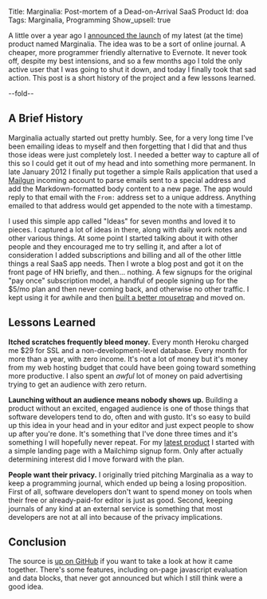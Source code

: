 Title: Marginalia: Post-mortem of a Dead-on-Arrival SaaS Product
Id: doa
Tags: Marginalia, Programming
Show_upsell: true

A little over a year ago I [announced the launch](/announcing-marginalia) of my latest (at the time) product named Marginalia. The idea was to be a sort of online journal. A cheaper, more programmer friendly alternative to Evernote. It never took off, despite my best intensions, and so a few months ago I told the only active user that I was going to shut it down, and today I finally took that sad action. This post is a short history of the project and a few lessons learned.

--fold--

## A Brief History

Marginalia actually started out pretty humbly. See, for a very long time I've been emailing ideas to myself and then forgetting that I did that and thus those ideas were just completely lost. I needed a better way to capture all of this so I could get it out of my head and into something more permanent. In late January 2012 I finally put together a simple Rails application that used a [Mailgun](http://www.mailgun.com) incoming account to parse emails sent to a special address and add the Markdown-formatted body content to a new page. The app would reply to that email with the `From:` address set to a unique address. Anything emailed to that address would get appended to the note with a timestamp.

I used this simple app called "Ideas" for seven months and loved it to pieces. I captured a lot of ideas in there, along with daily work notes and other various things. At some point I started talking about it with other people and they encouraged me to try selling it, and after a lot of consideration I added subscriptions and billing and all of the other little things a real SaaS app needs. Then I wrote a blog post and got it on the front page of HN briefly, and then... nothing. A few signups for the original "pay once" subscription model, a handful of people signing up for the $5/mo plan and then never coming back, and otherwise no other traffic. I kept using it for awhile and then [built a better mousetrap](/git-backed-personal-markdown-wiki) and moved on.

## Lessons Learned

**Itched scratches frequently bleed money.** Every month Heroku charged me $29 for SSL and a non-development-level database. Every month for more than a year, with zero income. It's not a lot of money but it's money from my web hosting budget that could have been going toward something more productive. I also spent an *awful* lot of money on paid advertising trying to get an audience with zero return.

**Launching without an audience means nobody shows up.** Building a product without an excited, engaged audience is one of those things that software developers tend to do, often and with gusto. It's so easy to build up this idea in your head and in your editor and just expect people to show up after you're done. It's something that I've done three times and it's something I will hopefully never repeat. For my [latest product](/mastering-modern-payments) I started with a simple landing page with a Mailchimp signup form. Only after actually determining interest did I move forward with the plan.

**People want their privacy.** I originally tried pitching Marginalia as a way to keep a programming journal, which ended up being a losing proposition. First of all, software developers don't want to spend money on tools when their free or already-paid-for editor is just as good. Second, keeping journals of any kind at an external service is something that most developers are not at all into because of the privacy implications.

## Conclusion

The source is [up on GitHub](https://github.com/peterkeen/marginalia) if you want to take a look at how it came together. There's some features, including on-page javascript evaluation and data blocks, that never got announced but which I still think were a good idea.